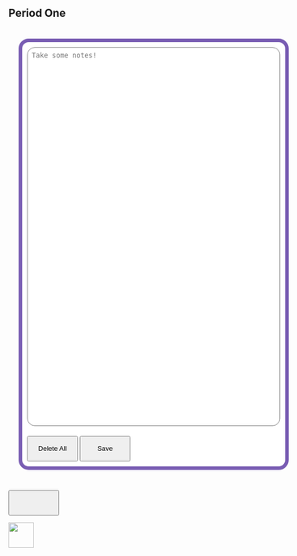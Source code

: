 <html>
<body>
   <h2>Period One</h2>
   <style>
      .box {
         width: 500px;
         background-color: white;
         padding: 10px;
         margin: 20px;
         border: 7.5px #795db3 solid;
         border-radius: 20px;
         float: left;
         color: black;
      }
      .input{
         width: 500px;
         resize: none;
         height: 750px;
         border-radius: 15px;
         padding: 0.5rem;
      }
      .button{
         width: 100px;
         height: 50px;
         margin-top: 20px;
      }

   </style>
   <body>
      <div type="text" class="box" id="box">
         <textarea class="input" placeholder="Take some notes!" id="input2" onchange="bad_words()"></textarea>
      <button onclick="del_data()" id="delete" class="button">Delete All</button>
      <button onclick="save_data()" id="save" class="button">Save</button>
      </div>
      <button onclick="countWords()" id="count" class="button"></button>
      <p style="text-align:left"><a href="{{site.baseurl}}/calculator"><img src="https://icones.pro/wp-content/uploads/2021/06/icone-de-la-calculatrice-violet.png" style="width:50px;height:50px;"></a></p>
   </body>
   <script>
      function save_data() {
      let data = document.getElementById("input2").value.split(" ");
      localStorage.setItem("x", JSON.stringify(data))
    } 
   document.getElementById("input2").value = JSON.parse(localStorage.getItem("x")).join(" ")
   function del_data(){
      let mt = [];
      localStorage.setItem("x", JSON.stringify(mt))
      document.getElementById("input2").value = ""
   }
   function bad_words(){
      let user_input_el = document.getElementById("input2")
      let user_input = user_input_el.value
      if (user_input.includes("fuck") || user_input.includes("shit") || user_input.includes("bitch") || user_input.includes("dick")  || user_input.includes("pp") || user_input.includes("hell")){
         alert("That is a bad word, the entire text will be deleted.")
         user_input_el.value = ""
      }
   }
   function countWords() {
   const textArea = document.getElementById("input2");
   const text = textArea.value.trim();
   let wordCount = 0;
   for (let i = 0; i < text.length; i++) {
     if (text.charAt(i) !== " " && (i === text.length - 1 || text.charAt(i + 1) === " ")) {
       wordCount++;
     }
   }
   const countBox = document.getElementById("count");
   countBox.textContent = wordCount;
   }
   </script>
</body>
</html>
